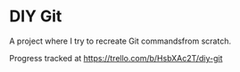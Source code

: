 # DIY Git

A project where I try to recreate Git commandsfrom scratch.

Progress tracked at <https://trello.com/b/HsbXAc2T/diy-git>